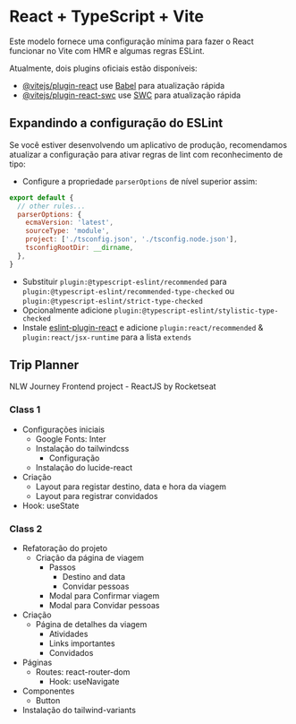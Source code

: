 # React + TypeScript + Vite

Este modelo fornece uma configuração mínima para fazer o React funcionar no Vite com HMR e algumas regras ESLint.

Atualmente, dois plugins oficiais estão disponíveis:

- [@vitejs/plugin-react](https://github.com/vitejs/vite-plugin-react/blob/main/packages/plugin-react/README.md) use [Babel](https://babeljs.io/) para atualização rápida
- [@vitejs/plugin-react-swc](https://github.com/vitejs/vite-plugin-react-swc) use [SWC](https://swc.rs/) para atualização rápida

## Expandindo a configuração do ESLint

Se você estiver desenvolvendo um aplicativo de produção, recomendamos atualizar a configuração para ativar regras de lint com reconhecimento de tipo:

- Configure a propriedade `parserOptions` de nível superior assim:

```js
export default {
  // other rules...
  parserOptions: {
    ecmaVersion: 'latest',
    sourceType: 'module',
    project: ['./tsconfig.json', './tsconfig.node.json'],
    tsconfigRootDir: __dirname,
  },
}
```

- Substituir `plugin:@typescript-eslint/recommended` para `plugin:@typescript-eslint/recommended-type-checked` ou `plugin:@typescript-eslint/strict-type-checked`
- Opcionalmente adicione `plugin:@typescript-eslint/stylistic-type-checked`
- Instale [eslint-plugin-react](https://github.com/jsx-eslint/eslint-plugin-react) e adicione `plugin:react/recommended` & `plugin:react/jsx-runtime` para a lista `extends`

## Trip Planner

NLW Journey Frontend project - ReactJS by Rocketseat

### Class 1

- Configurações iniciais
  - Google Fonts: Inter
  - Instalação do tailwindcss
    - Configuração
  - Instalação do lucide-react
- Criação
  - Layout para registar destino, data e hora da viagem
  - Layout para registrar convidados
- Hook: useState

### Class 2

- Refatoração do projeto
  - Criação da página de viagem
    - Passos
      - Destino and data
      - Convidar pessoas
    - Modal para Confirmar viagem
    - Modal para Convidar pessoas
- Criação
  - Página de detalhes da viagem
    - Atividades
    - Links importantes
    - Convidados
- Páginas
  - Routes: react-router-dom
    - Hook: useNavigate
- Componentes
  - Button
- Instalação do tailwind-variants
